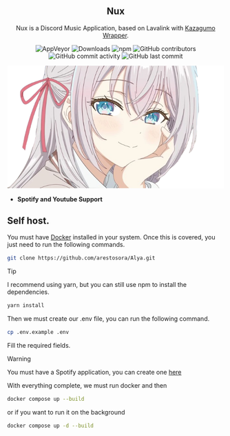 <div align="center">

## Nux

Nux is a Discord Music Application, based on Lavalink with [Kazagumo Wrapper](https://github.com/Takiyo0/Kazagumo).

![AppVeyor](https://img.shields.io/appveyor/build/Takiyo0/kazagumo) 
![Downloads](https://img.shields.io/npm/dm/kazagumo) 
![npm](https://img.shields.io/npm/v/kazagumo) 
![GitHub contributors](https://img.shields.io/github/contributors/arestosora/Alya) 
![GitHub commit activity](https://img.shields.io/github/commit-activity/m/arestosora/Alya) 
![GitHub last commit](https://img.shields.io/github/last-commit/arestosora/Alya) 

<p>
  <img src=".github/assets/image.png" alt="Alya sometimes hides her feelings in russian.">
</p>

</div>

- **Spotify and Youtube Support**

## Self host.

You must have [Docker](https://www.docker.com/) installed in your system. Once this is covered, you just need to run the following commands.

```bash
git clone https://github.com/arestosora/Alya.git
```
> [!TIP]
> I recommend using yarn, but you can still use npm to install the dependencies.
```bash
yarn install
```
Then we must create our .env file, you can run the following command.
```bash
cp .env.example .env
```

Fill the required fields.
> [!WARNING]
> You must have a Spotify application, you can create one [here](https://developer.spotify.com/documentation/web-api)

With everything complete, we must run docker and then 
```bash
docker compose up --build
```
or if you want to run it on the background

```bash
docker compose up -d --build
```
